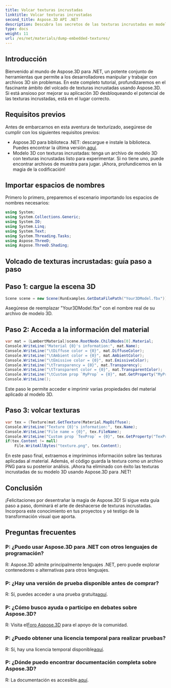 ```yaml
---
title: Volcar texturas incrustadas
linktitle: Volcar texturas incrustadas
second_title: Aspose.3D API .NET
description: Descubra los secretos de las texturas incrustadas en modelos 3D con Aspose.3D para .NET. Sumérgete en nuestra guía paso a paso para una integración perfecta. ¡Descarga tu prueba gratuita ahora!
type: docs
weight: 11
url: /es/net/materials/dump-embedded-textures/
---
```

## Introducción
Bienvenido al mundo de Aspose.3D para .NET, un potente conjunto de herramientas que permite a los desarrolladores manipular y trabajar con archivos 3D sin problemas. En este completo tutorial, profundizaremos en el fascinante ámbito del volcado de texturas incrustadas usando Aspose.3D. Si está ansioso por mejorar su aplicación 3D desbloqueando el potencial de las texturas incrustadas, está en el lugar correcto.
## Requisitos previos
Antes de embarcarnos en esta aventura de texturizado, asegúrese de cumplir con los siguientes requisitos previos:
-  Aspose.3D para biblioteca .NET: descargue e instale la biblioteca. Puedes encontrar la última versión.[aquí](https://releases.aspose.com/3d/net/).
- Modelo 3D con texturas incrustadas: tenga un archivo de modelo 3D con texturas incrustadas listo para experimentar. Si no tiene uno, puede encontrar archivos de muestra para jugar.
¡Ahora, profundicemos en la magia de la codificación!
## Importar espacios de nombres
Primero lo primero, preparemos el escenario importando los espacios de nombres necesarios:
```csharp
using System;
using System.Collections.Generic;
using System.IO;
using System.Linq;
using System.Text;
using System.Threading.Tasks;
using Aspose.ThreeD;
using Aspose.ThreeD.Shading;
```
## Volcado de texturas incrustadas: guía paso a paso

## Paso 1: cargue la escena 3D
```csharp
Scene scene = new Scene(RunExamples.GetDataFilePath("Your3DModel.fbx"));
```
Asegúrese de reemplazar "Your3DModel.fbx" con el nombre real de su archivo de modelo 3D.
## Paso 2: Acceda a la información del material
```csharp
var mat = (LambertMaterial)scene.RootNode.ChildNodes[0].Material;
Console.WriteLine("Material {0}'s information:", mat.Name);
Console.WriteLine("\tDiffuse color = {0}", mat.DiffuseColor);
Console.WriteLine("\tAmbient color = {0}", mat.AmbientColor);
Console.WriteLine("\tEmissive color = {0}", mat.EmissiveColor);
Console.WriteLine("\tTransparency = {0}", mat.Transparency);
Console.WriteLine("\tTransparent color = {0}", mat.TransparentColor);
Console.WriteLine("\tCustom prop `MyProp` = {0}", mat.GetProperty("MyProp"));
Console.WriteLine();
```
Este paso le permite acceder e imprimir varias propiedades del material aplicado al modelo 3D.
## Paso 3: volcar texturas
```csharp
var tex = (Texture)mat.GetTexture(Material.MapDiffuse);
Console.WriteLine("Texture {0}'s information:", tex.Name);
Console.WriteLine("File name = {0}", tex.FileName);
Console.WriteLine("Custom prop `TexProp` = {0}", tex.GetProperty("TexProp"));
if(tex.Content != null)
    File.WriteAllBytes("texture.png", tex.Content);
```
En este paso final, extraemos e imprimimos información sobre las texturas aplicadas al material. Además, el código guarda la textura como un archivo PNG para su posterior análisis.
¡Ahora ha eliminado con éxito las texturas incrustadas de su modelo 3D usando Aspose.3D para .NET!
## Conclusión
¡Felicitaciones por desentrañar la magia de Aspose.3D! Si sigue esta guía paso a paso, dominará el arte de deshacerse de texturas incrustadas. Incorpora este conocimiento en tus proyectos y sé testigo de la transformación visual que aporta.
## Preguntas frecuentes

### P: ¿Puedo usar Aspose.3D para .NET con otros lenguajes de programación?
R: Aspose.3D admite principalmente lenguajes .NET, pero puede explorar contenedores o alternativas para otros lenguajes.
### P: ¿Hay una versión de prueba disponible antes de comprar?
 R: Sí, puedes acceder a una prueba gratuita[aquí](https://releases.aspose.com/).
### P: ¿Cómo busco ayuda o participo en debates sobre Aspose.3D?
 R: Visita el[Foro Aspose.3D](https://forum.aspose.com/c/3d/18) para el apoyo de la comunidad.
### P: ¿Puedo obtener una licencia temporal para realizar pruebas?
 R: Sí, hay una licencia temporal disponible[aquí](https://purchase.aspose.com/temporary-license/).
### P: ¿Dónde puedo encontrar documentación completa sobre Aspose.3D?
 R: La documentación es accesible.[aquí](https://reference.aspose.com/3d/net/).
